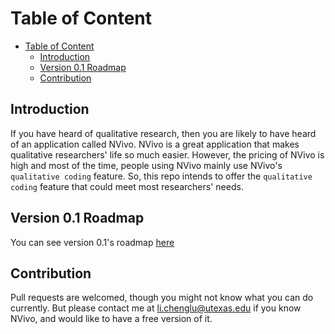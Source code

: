 # Table of Content

<!-- TOC -->

- [Table of Content](#table-of-content)
  - [Introduction](#introduction)
  - [Version 0.1 Roadmap](#version-01-roadmap)
  - [Contribution](#contribution)

<!-- /TOC -->

## Introduction

If you have heard of qualitative research, then you are likely to have heard of an application called NVivo. NVivo is a great application that makes qualitative researchers' life so much easier. However, the pricing of NVivo is high and most of the time, people using NVivo mainly use NVivo's `qualitative coding` feature. So, this repo intends to offer the `qualitative coding` feature that could meet most researchers' needs.

## Version 0.1 Roadmap

You can see version 0.1's roadmap [here](https://github.com/lichenglu/MVivo/issues/4)

## Contribution

Pull requests are welcomed, though you might not know what you can do currently. But please contact me at li.chenglu@utexas.edu if you know NVivo, and would like to have a free version of it.
